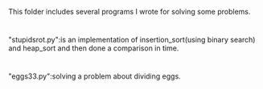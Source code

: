 This folder includes several programs I wrote for solving some problems.
#
"stupidsrot.py":is an implementation of insertion_sort(using binary search) and heap_sort and then done a comparison in time.
#
"eggs33.py":solving a problem about dividing eggs.
  
